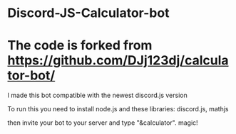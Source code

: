 # Discord-JS-Calculator-bot
# The code is forked from https://github.com/DJj123dj/calculator-bot/
I made this bot compatible with the newest discord.js version

To run this you need to install node.js and these libraries: discord.js, mathjs

then invite your bot to your server and type "&calculator". magic!
